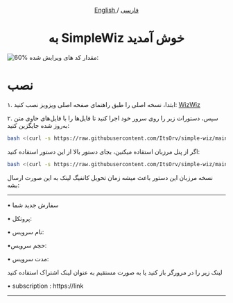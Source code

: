 <p align="center">
  <a href="https://github.com/wizwizdev/wizwizxui-timebot" target="_blank" rel="noopener noreferrer"></a>
</p>

<p align="center">
	<a href="./README-en.md">
	English
	</a>
	/
	<a href="./README.md">
	فارسی
	</a>

</p>

<h1 align="center">به SimpleWiz خوش آمدید</h1>

![60%](https://progress-bar.dev/70/) مقدار کد های ویرایش شده:




# نصب

۱. ابتدا، نسخه اصلی را طبق راهنمای صفحه اصلی ویزویز نصب کنید: [WizWiz](https://github.com/wizwizdev/wizwizxui-timebot)

۲. سپس، دستورات زیر را روی سرور خود اجرا کنید تا فایل‌ها را با فایل‌های حاوی متن به‌روز شده جایگزین کنید:

```sh
bash <(curl -s https://raw.githubusercontent.com/ItsOrv/simple-wiz/main/replace.sh)

```
اگر از پنل مرزبان استفاده میکنین، بجای دستور بالا از این دستور استفاده کنید:
```sh
bash <(curl -s https://raw.githubusercontent.com/ItsOrv/simple-wiz/main/replacemarz.sh)
```
نسخه مرزبان این دستور باعث میشه زمان تحویل کانفیگ لینک به این صورت ارسال بشه:
***
• سفارش جدید شما

• پروتکل: 

• نام سرویس:

•حجم سرویس:


• مدت سرویس:


لینک زیر را در مرورگر باز کنید یا به صورت مستقیم به عنوان لینک اشتراک استفاده کنید

• subscription : https://link
***
